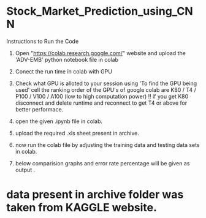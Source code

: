 # Stock_Market_Prediction_using_CNN

Instructions to Run the Code

1. Open "https://colab.research.google.com/" website and upload the 'ADV-EMB' python notebook file in colab

2. Conect the run time in colab with GPU

3. Check what GPU is alloted to your session using 'To find the GPU being used' cell the ranking order of the GPU's of google colab are K80 / T4 / P100 / V100 / A100 (low to high computation power) !! if you get K80 disconnect and delete runtime and reconnect to get T4 or above for better performace.

4. open the given .ipynb file in colab.

5. upload  the required  .xls sheet present in archive.

6. now run the colab file by adjusting the training data and testing data sets in colab.

7. below comparision graphs and error rate percentage will be given as output . 

# data present in archive folder was taken from KAGGLE website.
